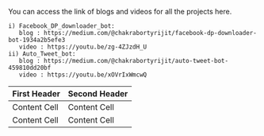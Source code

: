 You can access the link of blogs and videos for all the projects here.

    i) Facebook_DP_downloader_bot:
       blog : https://medium.com/@chakrabortyrijit/facebook-dp-downloader-bot-1934a2b5efe3 
       video : https://youtu.be/zg-4ZJzdH_U
    ii) Auto_Tweet_bot:
       blog : https://medium.com/@chakrabortyrijit/auto-tweet-bot-459810dd20bf
       video : https://youtu.be/xOVrIxWmcwQ

                            
| First Header  | Second Header |
| ------------- | ------------- |
| Content Cell  | Content Cell  |
| Content Cell  | Content Cell  |
